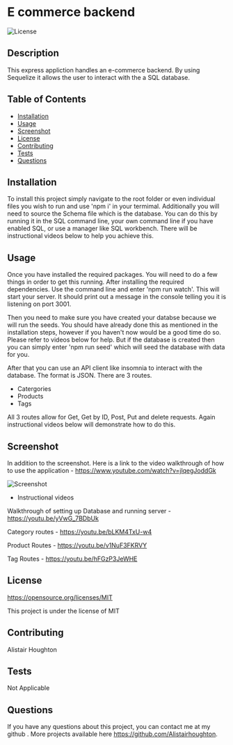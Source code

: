 # E commerce backend 

![License](https://img.shields.io/badge/License-MIT-blue.svg)

## Description

This express appliction handles an e-commerce backend. By using Sequelize it allows the user to interact with the a SQL database.  



## Table of Contents

- [Installation](#installation)
- [Usage](#usage)
- [Screenshot](https://i.gyazo.com/38dbd2728b672d75b0440880f8d41d8b.png)
- [License](#license)
- [Contributing](#contributing)
- [Tests](#tests)
- [Questions](#questions)

## Installation

To install this project simply navigate to the root folder or even individual files you wish to run and use 'npm i' in your termimal. Additionally you will need to source the Schema file which is the database. You can do this by running it in the SQL command line, your own command line if you have enabled SQL, or use a manager like SQL workbench. 
There will be instructional videos below to help you achieve this. 

## Usage

Once you have installed the required packages. You will need to do a few things in order to get this running. After installing the required dependencies. Use the command line and enter 'npm run watch'. This will start your server. It should print out a message in the console telling you it is listening on port 3001. 

Then you need to make sure you have created your databse because we will run the seeds. You should have already done this as mentioned in the installation steps, however if you haven't now would be a good time do so. Please refer to videos below for help. But if the database is created then you can simply enter 'npm run seed' which will seed the database with data for you. 

After that you can use an API client like insomnia to interact with the database. The format is JSON. There are 3 routes. 

- Catergories
- Products
- Tags

All 3 routes allow for Get, Get by ID, Post, Put and delete requests. Again instructional videos below will demonstrate how to do this. 

## Screenshot

In addition to the screenshot. Here is a link to the video walkthrough of how to use the application - https://www.youtube.com/watch?v=jlqegJoddGk

![Screenshot](https://i.gyazo.com/05bdec0a98e884026a8b32cee2ef93e4.png)

- Instructional videos 

Walkthrough of setting up Database and running server - https://youtu.be/yVwG_7BDbUk

Category routes - https://youtu.be/bLKM4TxU-w4

Product Routes - https://youtu.be/v1NuF3FKRVY

Tag Routes - https://youtu.be/hFGzP3JeWHE

## License

https://opensource.org/licenses/MIT

This project is under the license of MIT

## Contributing

Alistair Houghton

## Tests

Not Applicable 

## Questions

If you have any questions about this project, you can contact me at my github . More projects available here https://github.com/Alistairhoughton.
